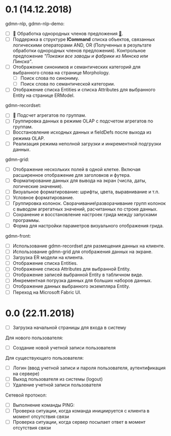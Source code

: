 # 0.1 (14.12.2018)

gdmn-nlp, gdmn-nlp-demo:

* [ ] :runner: Обработка однородных членов предложения [:scroll:](https://github.com/gsbelarus/gdmn/issues/26).
* [ ] Поддержка в структуре **ICommand** списка объектов, связанных логическими операторами AND, OR (Полученных в результате обработки однородных членов предложения). Контрольное предложение *"Покажи все заводы и фабрики из Минска или Пинска"*.
* [ ] Отображение синонимов и семантических категорий для выбранного слова на странице Morphology. 
  * [ ] Поиск слова по синониму. 
  * [ ] Поиск слова по семантической категории. 
* [ ] Отображение списка Entities и списка Attributes для выбранного Entity на странице ERModel.

gdmn-recordset:

* [ ] :runner: Подсчет агрегатов по группам.
* [ ] Группировка данных в режиме OLAP с подсчетом агрегатов по группам.
* [ ] Восстановление исходных данных и fieldDefs после выхода из режима OLAP.
* [ ] Реализация режима неполной загрузки и инкрементной подгрузки данных.

gdmn-grid:

* [ ] Отображение нескольких полей в одной клетке. Включая расширенное отображение для заголовков и футера.
* [ ] Форматирование данных для вывода на экран (числа, даты, логические значения). 
* [ ] Визуальное форматирование: шрифты, цвета, выравнивание и т.п.
* [ ] Условное форматирование.
* [ ] Группировка колонок. Сворачивание\разворачивание групп колонок с выводом агрегатных значений, расчитанных по строке данных.
* [ ] Сохранение и восстановление настроек грида между запусками программы.
* [ ] Форма для настройки параметров визуального отображения грида.

gdmn-front:

* [ ] Использование gdmn-recordset для размещения данных на клиенте.
* [ ] Использование gdmn-grid для отображения данных на экране.
* [ ] Загрузка ER модели на клиента.
* [ ] Отображение списка Entities.
* [ ] Отображение списка Attributes для выбранной Entity.
* [ ] Отображение записей выбранной Entity в табличном виде. 
* [ ] Инкрементная погрузка данных для больших наборов данных.
* [ ] Отображение данных выбранного экземпляра Entity.
* [ ] Переход на Microsoft Fabric UI.

# 0.0 (22.11.2018)

* [ ] Загрузка начальной страницы для входа в систему

Для нового пользователя:

* [ ] Создание новой учетной записи пользователя 

Для существующего пользователя:

* [ ] Логин (ввод учетной записи и пароля пользователя, аутентификация на сервере)
* [ ] Выход пользователя из системы (logout)
* [ ] Удаление учетной записи пользователя

Сетевой протокол:

* [ ] Выполнение команды PING:
* [ ] Проверка ситуации, когда команда инициируется с клиента в момент отсутствия связи 
* [ ] Проверка ситуации, когда сервер посылает ответ в момент отсутствия связи
